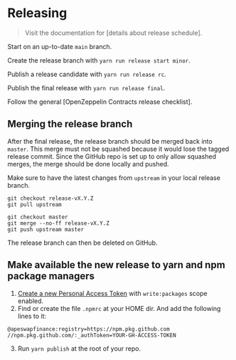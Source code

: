 # Releasing

> Visit the documentation for [details about release schedule].

Start on an up-to-date `main` branch.

Create the release branch with `yarn run release start minor`.

Publish a release candidate with `yarn run release rc`.

Publish the final release with `yarn run release final`.

Follow the general [OpenZeppelin Contracts release checklist].

## Merging the release branch

After the final release, the release branch should be merged back into `master`. This merge must not be squashed because it would lose the tagged release commit. Since the GitHub repo is set up to only allow squashed merges, the merge should be done locally and pushed.

Make sure to have the latest changes from `upstream` in your local release branch.

```
git checkout release-vX.Y.Z
git pull upstream
```

```
git checkout master
git merge --no-ff release-vX.Y.Z
git push upstream master
```

The release branch can then be deleted on GitHub.

## Make available the new release to yarn and npm package managers

1. [Create a new Personal Access Token](https://github.com/settings/tokens/new) with `write:packages` scope enabled.
2. Find or create the file `.npmrc` at your HOME dir. And add the following lines to it:
```
@apeswapfinance:registry=https://npm.pkg.github.com
//npm.pkg.github.com/:_authToken=YOUR-GH-ACCESS-TOKEN
````
3. Run `yarn publish` at the root of your repo.
